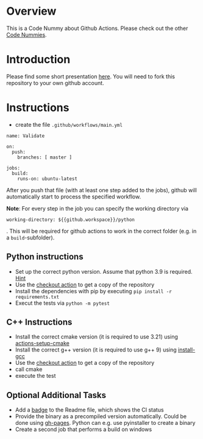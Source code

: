 # Overview

This is a Code Nummy about Github Actions. Please check out the
other [Code Nummies](https://github.com/Laguna1989/CodeNummies_Overview).

# Introduction

Please find some short presentation [here](https://docs.google.com/presentation/d/1vmMu76I2omW6LNN7hPXUzOnCzCxcCFuMzDbzJVC1AT0/edit?usp=sharing). You will need to fork this repository to your own github account.


# Instructions

* create the file `.github/workflows/main.yml`

```
name: Validate

on:
  push:
    branches: [ master ]

jobs:
  build:
    runs-on: ubuntu-latest
```

After you push that file (with at least one step added to the jobs), github will automatically 
start to process the specified workflow.

**Note**: For every step in the job you can specify the working directory via
```
working-directory: ${{github.workspace}}/python
```
. This will be required for github actions to work in the correct folder (e.g. in a `build`-subfolder).

## Python instructions

* Set up the correct python version. Assume that python
  3.9 is required. [Hint](https://github.com/actions/setup-python)
* Use the [checkout action](https://github.com/actions/checkout) to get a copy of the repository
* Install the dependencies with pip by executing `pip install -r requirements.txt`
* Execut the tests via `python -m pytest`

## C++ Instructions

* Install the correct cmake version (it is required to use 3.21)
  using [actions-setup-cmake](https://github.com/marketplace/actions/actions-setup-cmake)
* Install the correct g++ version  (it is required to use g++ 9) using [install-gcc](https://github.com/marketplace/actions/install-gcc)
* Use the [checkout action](https://github.com/actions/checkout) to get a copy of the repository
* call cmake
* execute the test

## Optional Additional Tasks

* Add
  a [badge](https://docs.github.com/en/actions/monitoring-and-troubleshooting-workflows/adding-a-workflow-status-badge)
  to the Readme file, which shows the CI status
* Provide the binary as a precompiled version automatically. Could be done
  using [gh-pages](https://github.com/peaceiris/actions-gh-pages). Python can e.g. use pyinstaller to create a binary
* Create a second job that performs a build on windows


